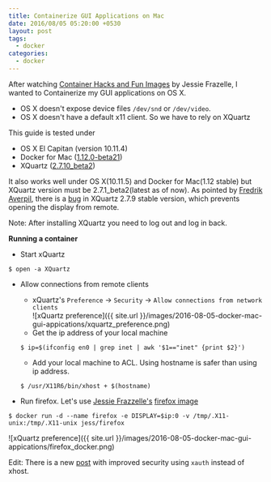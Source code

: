 ```yaml
---
title: Containerize GUI Applications on Mac
date: 2016/08/05 05:20:00 +0530
layout: post
tags:
  - docker
categories:
  - docker
---
```


After watching [Container Hacks and Fun Images](https://www.youtube.com/watch?v=1qlLUf7KtAw) by Jessie Frazelle, I wanted to Containerize my GUI applications on OS X.

* OS X doesn't expose device files `/dev/snd` or `/dev/video`.
* OS X doesn't have a default x11 client. So we have to rely on XQuartz

This guide is tested under

 * OS X El Capitan (version 10.11.4)
 * Docker for Mac ([1.12.0-beta21](https://docs.docker.com/docker-for-mac/))
 * XQuartz ([2.7.10_beta2](https://www.xquartz.org/releases/index.html))

It also works well under OS X(10.11.5) and Docker for Mac(1.12 stable) but XQuartz version must be 2.7.1_beta2(latest as of now). As pointed by [Fredrik Averpil](https://fredrikaverpil.github.io/2016/07/31/docker-for-mac-and-gui-applications/), there is a [bug](https://bugs.freedesktop.org/show_bug.cgi?id=95379) in XQuartz 2.7.9 stable version, which prevents opening the display from remote.

Note: After installing XQuartz you need to log out and log in back.

**Running a container**

* Start xQuartz  

```
$ open -a XQuartz
```

* Allow connections from remote clients  
  * xQuartz's `Preference` → `Security` → `Allow connections from network clients`  
  ![xQuartz preference]({{ site.url }}/images/2016-08-05-docker-mac-gui-appications/xquartz_preference.png)
  * Get the ip address of your local machine  

  ```
  $ ip=$(ifconfig en0 | grep inet | awk '$1=="inet" {print $2}')
  ```

  * Add your local machine to ACL. Using hostname is safer than using ip address.

  ```
  $ /usr/X11R6/bin/xhost + $(hostname)
  ```

* Run firefox. Let's use [Jessie Frazzelle's](https://blog.jessfraz.com/) [firefox image](https://github.com/jfrazelle/dockerfiles/tree/master/firefox)  

```
$ docker run -d --name firefox -e DISPLAY=$ip:0 -v /tmp/.X11-unix:/tmp/.X11-unix jess/firefox
```

![xQuartz preference]({{ site.url }}/images/2016-08-05-docker-mac-gui-appications/firefox_docker.png)

Edit: There is a new [post](http://www.ganesshkumar.com/2016/08/06/docker-mac-gui-applications-2.html) with improved security using `xauth` instead of xhost.
